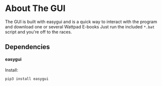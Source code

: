 # About The GUI
The GUI is built with easygui and is a quick way to interact with the program and download one or several Wattpad E-books
Just run the included `*.bat` script and you're off to the races.

## Dependencies
#### easygui
Install:
```bash
pip3 install easygui
```
